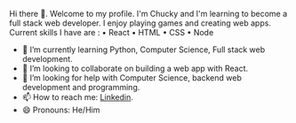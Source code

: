  Hi there 👋. Welcome to my profile. 
 I'm Chucky and I'm learning to become a full stack web developer. I enjoy playing games and creating web apps. Current skills I have are :
 • React
 • HTML 
 • CSS 
 • Node


- 🌱 I’m currently learning Python, Computer Science, Full stack web development.
- 👯 I’m looking to collaborate on building a web app with React.
- 🤔 I’m looking for help with Computer Science, backend web development and programming. 
- 📫 How to reach me: [Linkedin](https://www.linkedin.com/in/chucky-qiu/). 
- 😄 Pronouns: He/Him

